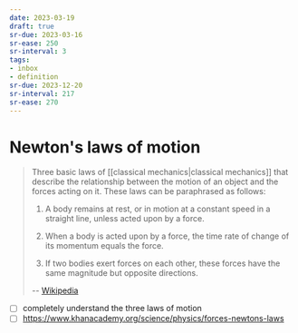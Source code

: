 ```yaml
---
date: 2023-03-19
draft: true
sr-due: 2023-03-16
sr-ease: 250
sr-interval: 3
tags:
- inbox
- definition
sr-due: 2023-12-20
sr-interval: 217
sr-ease: 270
---
```


# Newton's laws of motion

> Three basic laws of [[classical mechanics|classical mechanics]]
> that describe the relationship between the motion of an object and the forces
> acting on it. These laws can be paraphrased as follows:
>
> 1. A body remains at rest, or in motion at a constant speed in a straight line,
> unless acted upon by a force.
>
> 2. When a body is acted upon by a force, the time
> rate of change of its momentum equals the force.
>
> 3. If two bodies exert forces on
> each other, these forces have the same magnitude but opposite directions.
>
> -- [Wikipedia](https://en.wikipedia.org/wiki/Newton%27s_laws_of_motion)

- [ ] completely understand the three laws of motion
- [ ] https://www.khanacademy.org/science/physics/forces-newtons-laws